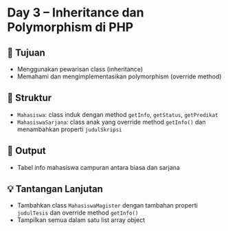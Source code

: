 # Day 3 – Inheritance dan Polymorphism di PHP

## 🎯 Tujuan

- Menggunakan pewarisan class (inheritance)
- Memahami dan mengimplementasikan polymorphism (override method)

## 🧱 Struktur

- `Mahasiswa`: class induk dengan method `getInfo`, `getStatus`, `getPredikat`
- `MahasiswaSarjana`: class anak yang override method `getInfo()` dan menambahkan properti `judulSkripsi`

## 🚀 Output

- Tabel info mahasiswa campuran antara biasa dan sarjana

## 💡 Tantangan Lanjutan

- Tambahkan class `MahasiswaMagister` dengan tambahan properti `judulTesis` dan override method `getInfo()`
- Tampilkan semua dalam satu list array object
